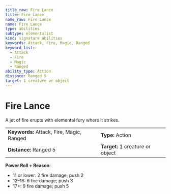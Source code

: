 ```yaml
---
title_raw: Fire Lance
title: Fire Lance
name_raw: Fire Lance
name: Fire Lance
type: abilities
subtype: elementalist
kind: signature abilities
keywords: Attack, Fire, Magic, Ranged
keyword_list:
  - Attack
  - Fire
  - Magic
  - Ranged
ability_type: Action
distance: Ranged 5
target: 1 creature or object
---
```


# Fire Lance

A jet of fire erupts with elemental fury where it strikes.

<!-- @nosort -->

|                                           |                                  |
| :---------------------------------------- | :------------------------------- |
| **Keywords:** Attack, Fire, Magic, Ranged | **Type:** Action                 |
| **Distance:** Ranged 5                    | **Target:** 1 creature or object |

**Power Roll + Reason**:

- 11 or lower: 2 fire damage; push 2
- 12–16: 6 fire damage; push 3
- 17+: 9 fire damage; push 5
